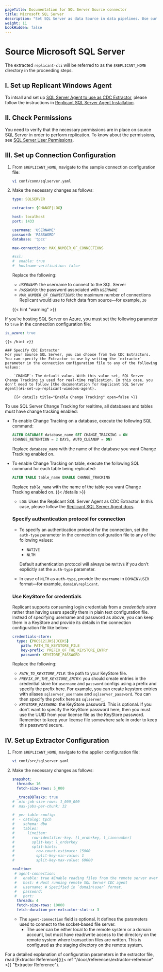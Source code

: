```yaml
---
pageTitle: Documentation for SQL Server Source connector
title: Microsoft SQL Server
description: "Set SQL Server as data Source in data pipelines. Use our in-house CDC extractor, or Change Tracking for fast, real-time replication."
weight: 11
bookHidden: false
---
```


# Source Microsoft SQL Server

The extracted `replicant-cli` will be referred to as the `$REPLICANT_HOME` directory in the proceeding steps.

## I. Set up Replicant Windows Agent

To intsall and set up [SQL Server Agent to use as CDC Extractor](#specify-cdc-extractor), please follow the instructions in [Replicant SQL Server Agent Installation](/docs/references/source-prerequisites/sqlserver/#windows-agent-installation).

## II. Check Permissions

You need to verify that the necessary permissions are in place on source SQL Server in order to perform replication. To know about the permissions, see [SQL Server User Permissions](/docs/references/source-prerequisites/sqlserver/#sql-server-user-permissions).

## III. Set up Connection Configuration

1. From `$REPLICANT_HOME`, navigate to the sample connection configuration file:

   ```BASH
   vi conf/conn/sqlserver.yaml
   ```

2. Make the necessary changes as follows:

   ```YAML
   type: SQLSERVER

   extractor: {CHANGE|LOG}

   host: localhost
   port: 1433

   username: 'USERNAME'
   password: 'PASSWORD'
   database: 'tpcc'

   max-connections: MAX_NUMBER_OF_CONNECTIONS

   #ssl:
   #  enable: true
   #  hostname-verification: false
   ```

   Replace the following:

   - *`USERNAME`*: the username to connect to the SQL Server
   - *`PASSWORD`*: the password associated with *`USERNAME`*
   - *`MAX_NUMBER_OF_CONNECTIONS`*: the maximum number of connections Replicant would use to fetch data from source—for example, `30`

    {{< hint "warning" >}}
  
  If you're hosting SQL Server on Azure, you must set the following parameter to `true` in the connection configuration file:

  ```YAML
  is_azure: true
  ```
    {{< /hint >}}

    ### Specify CDC Extractor
    For your Source SQL Server, you can choose from two CDC Extractors. You can specify the Extractor to use by setting the `extractor` parameter in the connection configuration file to any of the following values:  
    
      - `CHANGE`: The default value. With this value set, SQL Server Change Tracking is used for real-time replication. In this case, you don't need to follow [the documentation for Replicant SQL Server Agent](#i-set-up-replicant-windows-agent).

        {{< details title="Enable Change Tracking" open=false >}}
  To use SQL Server Change Tracking for realtime, all databases and tables must have change tracking enabled:
  - To enable Change Tracking on a database, execute the following SQL command:
    ```SQL
    ALTER DATABASE database_name SET CHANGE_TRACKING = ON  
    (CHANGE_RETENTION = 2 DAYS, AUTO_CLEANUP = ON)
    ```
      Replace *`database_name`* with the name of the database you want Change Tracking enabled on.

  - To enable Change Tracking on table, execute the following SQL command for each table being replicated:
    ```SQL
    ALTER TABLE table_name ENABLE CHANGE_TRACKING
    ```
      Replace *`table_name`* with the name of the table you want Change Tracking enabled on.
        {{< /details >}}
      
      - `LOG`: Uses the Replicant SQL Server Agent as CDC Extractor. In this case, please follow the [Replicant SQL Server Agent docs](/docs/references/source-prerequisites/sqlserver/#windows-agent-installation).

    ### Specify authentication protocol for connection
   
    - To specify an authentication protocol for the connection, set the `auth-type` parameter in the connection cofiguration file to any of the following values:
      - `NATIVE` 
      - `NLTM`
    
      Default authentication protocol will always be `NATIVE` if you don't explicitly set the `auth-type` parameter.
    - In case of `NLTM` as `auth-type`, provide the `username` in `DOMAIN\USER` format—for example, `domain\replicant`.

    ### Use KeyStore for credentials
    Replicant supports consuming login credentials from a _credentials store_ rather than having users specify them in plain text configuration file. Instead of specifying username and password as above, you can keep them in a KeyStore and provide its details in the connection configuration file like below:

    ```YAML
    credentials-store:
      type: {PKCS12|JKS|JCEKS}
        path: PATH_TO_KEYSTORE_FILE
        key-prefix: PREFIX_OF_THE_KEYSTORE_ENTRY
        password: KEYSTORE_PASSWORD
    ```

    Replace the following:

    - *`PATH_TO_KEYSTORE_FILE`*: the path to your KeyStore file.
    - *`PREFIX_OF_THE_KEYSTORE_ENTRY`*: you should create entries in the credential store for `username` and `password` configs using a prefix and specify the prefix here. For example, you can create keystore entries with aliases `sqlserver_username` and `sqlserver_password`. You can then specify the prefix here as `sqlserver_`.
    - *`KEYSTORE_PASSWORD`*: the KeyStore password. This is optional. If you don’t want to specify the KeyStore password here, then you must use the UUID from your license file as the KeyStore password. Remember to keep your license file somewhere safe in order to keep this password secure.

## IV. Set up Extractor Configuration

1. From `$REPLICANT_HOME`, navigate to the applier configuration file:
   ```BASH
   vi conf/src/sqlserver.yaml
   ```
2. Make the necessary changes as follows:

   ```YAML
   snapshot:
     threads: 16
     fetch-size-rows: 5_000

     _traceDBTasks: true
   #  min-job-size-rows: 1_000_000
   #  max-jobs-per-chunk: 32

   #  per-table-config:
   #  - catalog: tpch      
   #    schema: dbo
   #    tables:
   #      lineitem:
   #        row-identifier-key: [l_orderkey, l_linenumber]
   #        split-key: l_orderkey
   #        split-hints:
   #          row-count-estimate: 15000
   #          split-key-min-value: 1
   #          split-key-max-value: 60000

   realtime:
    # agent-connection:
    #   enable: true #Enable reading files from the remote server over a socket.
    #   host: # Host running remote SQL Server CDC agent
    #   username: # Specified in `domain\user` format.
    #   password:
    #   port:
     threads: 4
     fetch-size-rows: 10000
     fetch-duration-per-extractor-slot-s: 3
   ```

   * The `agent-connection` field is optional. It defines the parameters used to connect to the socket-based file server.
     * The user can be either local to the remote system or a domain account, but must have read/write access to the directory on the remote system where transaction files are written. This is configured as the staging directory on the remote system.

For a detailed explanation of configuration parameters in the extractor file, read [Extractor Reference]({{< ref "/docs/references/extractor-reference" >}} "Extractor Reference").
